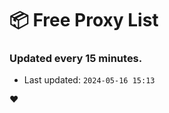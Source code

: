 # :package: Free Proxy List
### Updated every 15 minutes.

- Last updated: `2024-05-16 15:13`

:heart:
